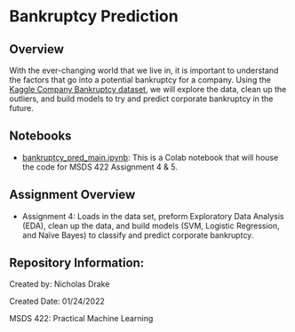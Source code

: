 # Bankruptcy Prediction
## Overview
With the ever-changing world that we live in, it is important to understand the factors that go into a potential bankruptcy for a company. Using the [Kaggle Company Bankruptcy dataset](https://www.kaggle.com/fedesoriano/company-bankruptcy-prediction), we will explore the data, clean up the outliers, and build models to try and predict corporate bankruptcy in the future.

## Notebooks
- [bankruptcy_pred_main.ipynb](https://github.com/DrakeData/Bankruptcy_Prediction/blob/main/bankruptcy_pred_main.ipynb): This is a Colab notebook that will house the code for MSDS 422 Assignment 4 & 5.

## Assignment Overview
- Assignment 4: Loads in the data set, preform Exploratory Data Analysis (EDA), clean up the data, and build models (SVM, Logistic Regression, and Naïve Bayes) to classify and predict corporate bankruptcy.

## Repository Information:
Created by: Nicholas Drake

Created Date: 01/24/2022

MSDS 422: Practical Machine Learning
